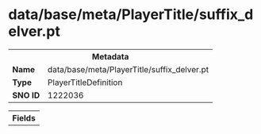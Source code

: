 <h1>data/base/meta/PlayerTitle/suffix_delver.pt</h1><table><tr><th colspan="100%">Metadata</th></tr><tr><td><b>Name</b></td><td>data/base/meta/PlayerTitle/suffix_delver.pt</td></tr><tr><td><b>Type</b></td><td>PlayerTitleDefinition</td></tr><tr><td><b>SNO ID</b></td><td>1222036</td></tr></table>

<table><tr><th colspan="100%">Fields</th></tr></table>

